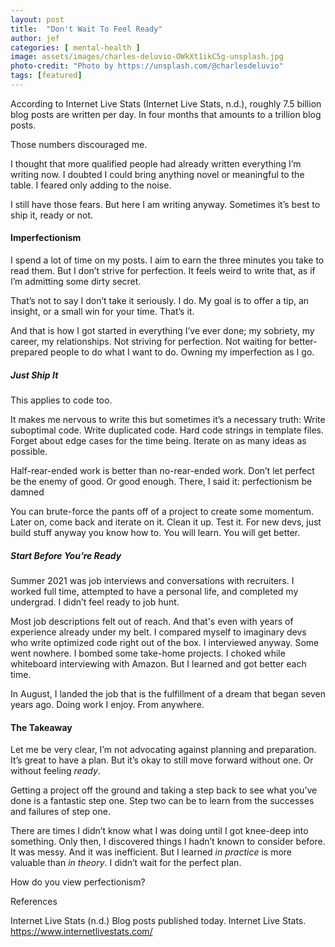 ```yaml
---
layout: post
title:  "Don't Wait To Feel Ready"
author: jef
categories: [ mental-health ]
image: assets/images/charles-deluvio-OWkXt1ikC5g-unsplash.jpg
photo-credit: "Photo by https://unsplash.com/@charlesdeluvio"
tags: [featured]
---
```


According to Internet Live Stats (Internet Live Stats, n.d.), roughly 7.5 billion blog posts are written per day. In four months that amounts to a trillion blog posts. 

Those numbers discouraged me. 

I thought that more qualified people had already written everything I’m writing now. I doubted I could bring anything novel or meaningful to the table. I feared only adding to the noise. 

I still have those fears. But here I am writing anyway. Sometimes it’s best to ship it, ready or not.

#### Imperfectionism

I spend a lot of time on my posts. I aim to earn the three minutes you take to read them. But I don’t strive for perfection. It feels weird to write that, as if I’m admitting some dirty secret.

That’s not to say I don’t take it seriously. I do. My goal is to offer a tip, an insight, or a small win for your time. That’s it. 

And that is how I got started in everything I’ve ever done; my sobriety, my career, my relationships. Not striving for perfection. Not waiting for better-prepared people to do what I want to do. Owning my imperfection as I go. 

##### Just Ship It

This applies to code too. 

It makes me nervous to write this but sometimes it’s a necessary truth: Write suboptimal code. Write duplicated code. Hard code strings in template files. Forget about edge cases for the time being. Iterate on as many ideas as possible. 

Half-rear-ended work is better than no-rear-ended work. Don’t let perfect be the enemy of good. Or good enough. There, I said it: perfectionism be damned

You can brute-force the pants off of a project to create some momentum. Later on, come back and iterate on it. Clean it up. Test it. For new devs, just build stuff anyway you know how to. You will learn. You will get better. 

##### Start Before You’re Ready

Summer 2021 was job interviews and conversations with recruiters. I worked full time, attempted to have a personal life, and completed my undergrad. I didn’t feel ready to job hunt.

Most job descriptions felt out of reach. And that's even with years of experience already under my belt. I compared myself to imaginary devs who write optimized code right out of the box. I interviewed anyway. Some went nowhere. I bombed some take-home projects. I choked while whiteboard interviewing with Amazon. But I learned and got better each time. 

In August, I landed the job that is the fulfillment of a dream that began seven years ago. Doing work I enjoy. From anywhere.

#### The Takeaway

Let me be very clear, I’m not advocating against planning and preparation. It’s great to have a plan. But it’s okay to still move forward without one. Or without feeling _ready_.

Getting a project off the ground and taking a step back to see what you’ve done is a fantastic step one. Step two can be to learn from the successes and failures of step one.

There are times I didn’t know what I was doing until I got knee-deep into something. Only then, I discovered things I hadn’t known to consider before. It was messy. And it was inefficient. But I learned _in practice_ is more valuable than _in theory_. I didn’t wait for the perfect plan.

How do you view perfectionism?

References

Internet Live Stats (n.d.) Blog posts published today. Internet Live Stats. https://www.internetlivestats.com/